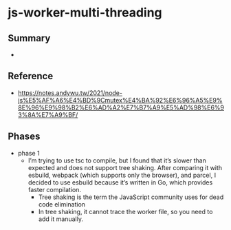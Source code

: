 # js-worker-multi-threading

## Summary

- 

## Reference

- https://notes.andywu.tw/2021/node-js%E5%AF%A6%E4%BD%9Cmutex%E4%BA%92%E6%96%A5%E9%8E%96%E9%98%B2%E6%AD%A2%E7%B7%A9%E5%AD%98%E6%93%8A%E7%A9%BF/

## Phases

- phase 1
    - I’m trying to use tsc to compile, but I found that it’s slower than expected and does not support tree shaking. After comparing it with esbuild, webpack (which supports only the browser), and parcel, I decided to use esbuild because it’s written in Go, which provides faster compilation.
        - Tree shaking is the term the JavaScript community uses for dead code elimination
        - In tree shaking, it cannot trace the worker file, so you need to add it manually.
